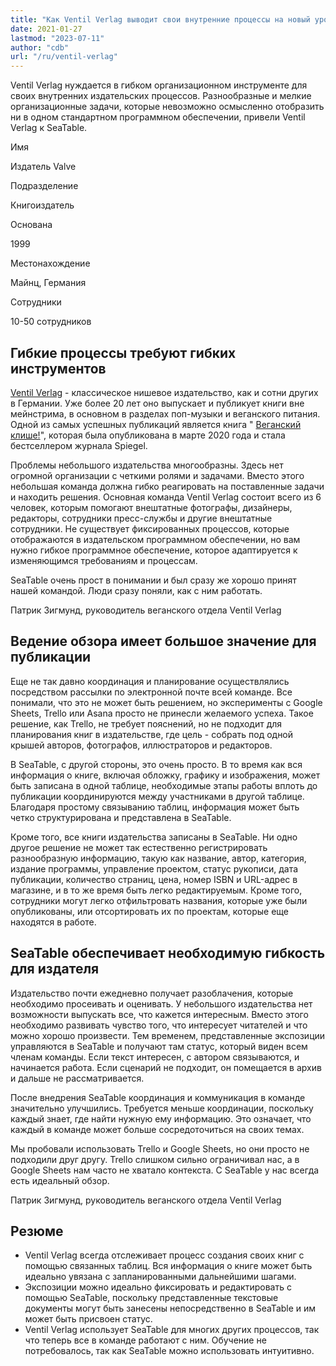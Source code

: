 ```yaml
---
title: "Как Ventil Verlag выводит свои внутренние процессы на новый уровень - SeaTable"
date: 2021-01-27
lastmod: "2023-07-11"
author: "cdb"
url: "/ru/ventil-verlag"
---
```


Ventil Verlag нуждается в гибком организационном инструменте для своих внутренних издательских процессов. Разнообразные и мелкие организационные задачи, которые невозможно осмысленно отобразить ни в одном стандартном программном обеспечении, привели Ventil Verlag к SeaTable.

Имя

Издатель Valve

Подразделение

Книгоиздатель

Основана

1999

Местонахождение

Майнц, Германия

Сотрудники

10-50 сотрудников

## Гибкие процессы требуют гибких инструментов

[Ventil Verlag](https://www.ventil-verlag.de/geschichte) - классическое нишевое издательство, как и сотни других в Германии. Уже более 20 лет оно выпускает и публикует книги вне мейнстрима, в основном в разделах поп-музыки и веганского питания. Одной из самых успешных публикаций является книга " [Веганский клише!](https://www.ventil-verlag.de/titel/1814/vegan-klischee-ade)", которая была опубликована в марте 2020 года и стала бестселлером журнала Spiegel.

Проблемы небольшого издательства многообразны. Здесь нет огромной организации с четкими ролями и задачами. Вместо этого небольшая команда должна гибко реагировать на поставленные задачи и находить решения. Основная команда Ventil Verlag состоит всего из 6 человек, которым помогают внештатные фотографы, дизайнеры, редакторы, сотрудники пресс-службы и другие внештатные сотрудники. Не существует фиксированных процессов, которые отображаются в издательском программном обеспечении, но вам нужно гибкое программное обеспечение, которое адаптируется к изменяющимся требованиям и процессам.

SeaTable очень прост в понимании и был сразу же хорошо принят нашей командой. Люди сразу поняли, как с ним работать.

Патрик Зигмунд, руководитель веганского отдела Ventil Verlag

## Ведение обзора имеет большое значение для публикации

Еще не так давно координация и планирование осуществлялись посредством рассылки по электронной почте всей команде. Все понимали, что это не может быть решением, но эксперименты с Google Sheets, Trello или Asana просто не принесли желаемого успеха. Такое решение, как Trello, не требует пояснений, но не подходит для планирования книг в издательстве, где цель - собрать под одной крышей авторов, фотографов, иллюстраторов и редакторов.

В SeaTable, с другой стороны, это очень просто. В то время как вся информация о книге, включая обложку, графику и изображения, может быть записана в одной таблице, необходимые этапы работы вплоть до публикации координируются между участниками в другой таблице. Благодаря простому связыванию таблиц, информация может быть четко структурирована и представлена в SeaTable.

Кроме того, все книги издательства записаны в SeaTable. Ни одно другое решение не может так естественно регистрировать разнообразную информацию, такую как название, автор, категория, издание программы, управление проектом, статус рукописи, дата публикации, количество страниц, цена, номер ISBN и URL-адрес в магазине, и в то же время быть легко редактируемым. Кроме того, сотрудники могут легко отфильтровать названия, которые уже были опубликованы, или отсортировать их по проектам, которые еще находятся в работе.

## SeaTable обеспечивает необходимую гибкость для издателя

Издательство почти ежедневно получает разоблачения, которые необходимо просеивать и оценивать. У небольшого издательства нет возможности выпускать все, что кажется интересным. Вместо этого необходимо развивать чувство того, что интересует читателей и что можно хорошо произвести. Тем временем, представленные экспозиции управляются в SeaTable и получают там статус, который виден всем членам команды. Если текст интересен, с автором связываются, и начинается работа. Если сценарий не подходит, он помещается в архив и дальше не рассматривается.

После внедрения SeaTable координация и коммуникация в команде значительно улучшились. Требуется меньше координации, поскольку каждый знает, где найти нужную ему информацию. Это означает, что каждый в команде может больше сосредоточиться на своих темах.

Мы пробовали использовать Trello и Google Sheets, но они просто не подходили друг другу. Trello слишком сильно ограничивал нас, а в Google Sheets нам часто не хватало контекста. С SeaTable у нас всегда есть идеальный обзор.

Патрик Зигмунд, руководитель веганского отдела Ventil Verlag

## Резюме

- Ventil Verlag всегда отслеживает процесс создания своих книг с помощью связанных таблиц. Вся информация о книге может быть идеально увязана с запланированными дальнейшими шагами.
- Экспозиции можно идеально фиксировать и редактировать с помощью SeaTable, поскольку представленные текстовые документы могут быть занесены непосредственно в SeaTable и им может быть присвоен статус.
- Ventil Verlag использует SeaTable для многих других процессов, так что теперь все в команде работают с ним. Обучение не потребовалось, так как SeaTable можно использовать интуитивно.
